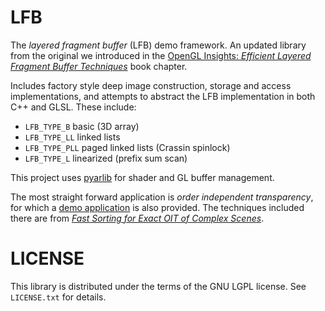 LFB
===

The *layered fragment buffer* (LFB) demo framework. An updated library from the original we
introduced in the [OpenGL Insights: *Efficient Layered Fragment Buffer Techniques*](http://openglinsights.com/bendingthepipeline.html#EfficientLayeredFragmentBufferTechniques) book chapter.

Includes factory style deep image construction, storage and access implementations, and attempts to abstract the LFB implementation in both C++ and GLSL.
These include:

- `LFB_TYPE_B` basic (3D array)
- `LFB_TYPE_LL` linked lists
- `LFB_TYPE_PLL` paged linked lists (Crassin spinlock)
- `LFB_TYPE_L` linearized (prefix sum scan)

This project uses [pyarlib](https://github.com/pknowles/pyarlib/) for shader and GL buffer management.

The most straight forward application is *order independent transparency*, for which a [demo application](https://github.com/pknowles/oit) is also provided.
The techniques included there are from [*Fast Sorting for Exact OIT of Complex Scenes*](http://heuristic42.com/research/).


LICENSE
=======

This library is distributed under the terms of the GNU LGPL license.
See `LICENSE.txt` for details.
